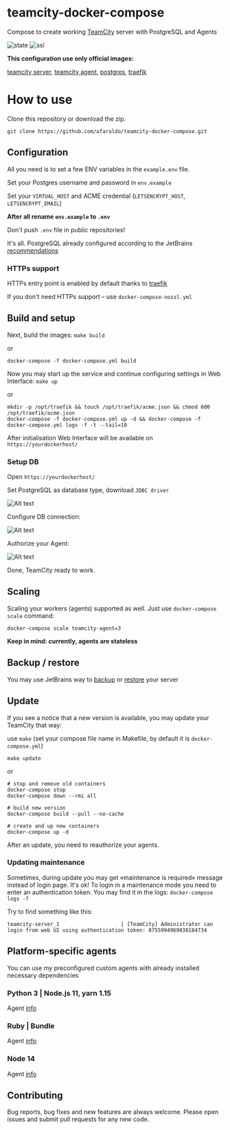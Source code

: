 # teamcity-docker-compose
Compose to create working [TeamCity](https://www.jetbrains.com/teamcity/) server with PostgreSQL and Agents

![state](https://img.shields.io/badge/state-stable-brightgreen.svg)
![ssl](https://img.shields.io/badge/HTTPs-traefik-brightgreen.svg)

**This configuration use only official images:**

[teamcity server](https://hub.docker.com/r/jetbrains/teamcity-server/),
[teamcity agent](https://hub.docker.com/r/jetbrains/teamcity-minimal-agent/),
[postgres](https://hub.docker.com/_/postgres/),
[traefik](https://hub.docker.com/_/traefik)

# How to use

Clone this repository or download the zip.

```
git clone https://github.com/afaraldo/teamcity-docker-compose.git
```

## Configuration

All you need is to set a few ENV variables in the `example.env` file.

Set your Postgres username and password in `env.example` 

Set your `VIRTUAL_HOST` and ACME credential (`LETSENCRYPT_HOST`, `LETSENCRYPT_EMAIL`)

**After all rename `env.example` to `.env`**

Don't push `.env` file in public repositories!

It's all. PostgreSQL already configured according to the
JetBrains [recommendations](https://confluence.jetbrains.com/pages/viewpage.action?pageId=74847395#HowTo...-ConfigureNewlyInstalledPostgreSQLServer)

### HTTPs support

HTTPs entry point is enabled by default thanks to [traefik](https://traefik.io/)

If you don't need HTTPs support – use `docker-compose-nossl.yml`

## Build and setup

Next, build the images:
`make build`

or

```
docker-compose -f docker-compose.yml build
```

Now you may start up the service and continue configuring settings in Web Interface: `make up`

or

```
mkdir -p /opt/traefik && touch /opt/traefik/acme.json && chmod 600 /opt/traefik/acme.json
docker-compose -f docker-compose.yml up -d && docker-compose -f docker-compose.yml logs -f -t --tail=10
```

After initialisation Web Interface will be available on `https://yourdockerhost/`


### Setup DB

Open `https://yourdockerhost/`

Set PostgreSQL as database type, download `JDBC driver`

![Alt text](raw/img/1.png?raw=true)

Configure DB connection:

![Alt text](raw/img/2.png?raw=true)

Authorize your Agent:

![Alt text](raw/img/3.png?raw=true)

Done, TeamCity ready to work.

## Scaling

Scaling your workers (agents) supported as well. Just use `docker-compose scale` command:

```
docker-compose scale teamcity-agent=3
```
**Keep in mind: currently, agents are stateless**


## Backup / restore

You may use JetBrains way to [backup](https://confluence.jetbrains.com/display/TCD10/TeamCity+Data+Backup) 
or [restore](https://confluence.jetbrains.com/display/TCD10/Restoring+TeamCity+Data+from+Backup) your server


## Update

If you see a notice that a new version is available, you may update your TeamCity that way:

use `make` (set your compose file name in Makefile, by default it is `docker-compose.yml`)

```
make update
```

or

```
# stop and remove old containers
docker-compose stop
docker-compose down --rmi all

# build new version
docker-compose build --pull --no-cache

# create and up new containers
docker-compose up -d
```

After an update, you need to reauthorize your agents.

### Updating maintenance

Sometimes, during update you may get «maintenance is required» message instead of login page. 
It's ok! To login in a maintenance mode you need to enter an authentication token. You may find it in the logs:
`docker-compose logs -f`

Try to find something like this:

```
teamcity-server_1                    | [TeamCity] Administrator can login from web UI using authentication token: 8755994969038184734
```

## Platform-specific agents

You can use my preconfigured custom agents with already installed necessary dependencies

### Python 3 | Node.js 11, yarn 1.15

Agent [info](agents/python-node-yarn/README.md)

### Ruby | Bundle

Agent [info](agents/bundler-ruby/README.md)

### Node 14

Agent [info](agents/node-14/README.md)

## Contributing

Bug reports, bug fixes and new features are always welcome.
Please open issues and submit pull requests for any new code.
